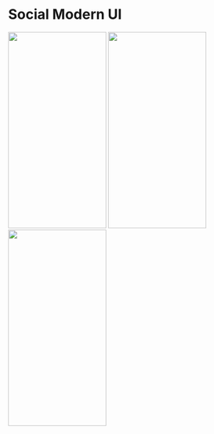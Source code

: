 # Social Modern UI

<div>

<img src="https://github.com/MoRoshdy/Social-Modern-UI/assets/92895129/3543b3ee-2e44-4fdf-88a2-c728b2de5ffc" width=200 height=400>

<img src="https://github.com/MoRoshdy/Social-Modern-UI/assets/92895129/87ec4eb7-c5ec-4476-b9f5-b6cfd37062e2" width=200 height=400>

<img src="https://github.com/MoRoshdy/Social-Modern-UI/assets/92895129/dd7a00fa-50b8-4825-89c3-f61948e7a45a" width=200 height=400>

</div>
